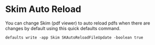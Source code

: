 # Skim Auto Reload

You can change Skim (pdf viewer) to auto reload pdfs when there are changes by default using this quick defaults command.

```defaults write -app Skim SKAutoReloadFileUpdate -boolean true```